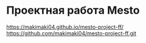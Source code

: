# Проектная работа Mesto
https://makimaki04.github.io/mesto-project-ff/
https://github.com/makimaki04/mesto-project-ff.git

